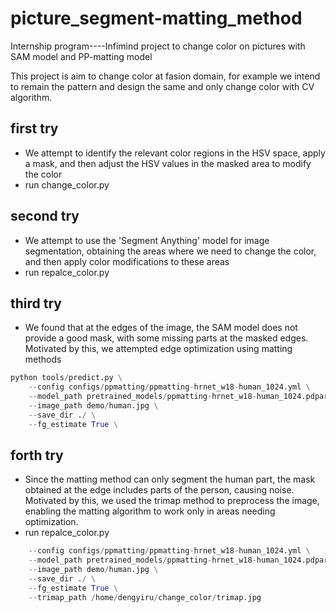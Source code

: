 # picture_segment-matting_method
Internship program----Infimind project to change color on pictures with SAM model and PP-matting model

This project is aim to change color at fasion domain, for example we intend to remain the pattern and design the same and only change color with CV algorithm.

## first try
- We attempt to identify the relevant color regions in the HSV space, apply a mask, and then adjust the HSV values in the masked area to modify the color
- run change_color.py

## second try
- We attempt to use the 'Segment Anything' model for image segmentation, obtaining the areas where we need to change the color, and then apply color modifications to these areas
- run repalce_color.py

## third try
- We found that at the edges of the image, the SAM model does not provide a good mask, with some missing parts at the masked edges. Motivated by this, we attempted edge optimization using matting methods
```python
python tools/predict.py \
    --config configs/ppmatting/ppmatting-hrnet_w18-human_1024.yml \
    --model_path pretrained_models/ppmatting-hrnet_w18-human_1024.pdparams \
    --image_path demo/human.jpg \
    --save_dir ./ \
    --fg_estimate True \
```  
## forth try
- Since the matting method can only segment the human part, the mask obtained at the edge includes parts of the person, causing noise. Motivated by this, we used the trimap method to preprocess the image, enabling the matting algorithm to work only in areas needing optimization.
- run repalce_color.py
```python tools/predict.py \
    --config configs/ppmatting/ppmatting-hrnet_w18-human_1024.yml \
    --model_path pretrained_models/ppmatting-hrnet_w18-human_1024.pdparams \
    --image_path demo/human.jpg \
    --save_dir ./ \
    --fg_estimate True \
    --trimap_path /home/dengyiru/change_color/trimap.jpg
 ```
